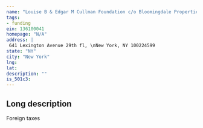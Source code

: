 ```yaml
---
name: "Louise B & Edgar M Cullman Foundation c/o Bloomingdale Properties Inc"
tags:
- funding
ein: 136100041
homepage: "N/A"
address: |
 641 Lexington Avenue 29th fl, \nNew York, NY 100224599
state: "NY"
city: "New York"
lng: 
lat: 
description: ""
is_501c3: 
---
```


## Long description

Foreign taxes
